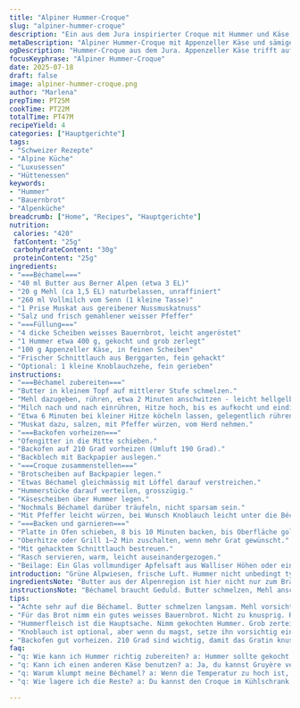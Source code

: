 ```yaml
---
title: "Alpiner Hummer-Croque"
slug: "alpiner-hummer-croque"
description: "Ein aus dem Jura inspirierter Croque mit Hummer und Käse der Alpen. Béchamel sämig, mit Muskat und Berner Butter, Appenzeller statt festen Gruyère, etwas frischer Schnittlauch. Weisser Bauernbrot-Toast lose geröstet. Im Ofen gratiniert, würzig und leicht schmelzend. Passt gut als Hauptgericht zu Apfelsaft oder Weisswein."
metaDescription: "Alpiner Hummer-Croque mit Appenzeller Käse und sämiger Béchamel. Ein Gericht mit alpiner Note für gemütliche Abende."
ogDescription: "Hummer-Croque aus dem Jura. Appenzeller Käse trifft auf Bauernbrot und sämige Béchamel. Ein Hochgenuss für kühle Abende."
focusKeyphrase: "Alpiner Hummer-Croque"
date: 2025-07-18
draft: false
image: alpiner-hummer-croque.png
author: "Marlena"
prepTime: PT25M
cookTime: PT22M
totalTime: PT47M
recipeYield: 4
categories: ["Hauptgerichte"]
tags:
- "Schweizer Rezepte"
- "Alpine Küche"
- "Luxusessen"
- "Hüttenessen"
keywords:
- "Hummer"
- "Bauernbrot"
- "Alpenküche"
breadcrumb: ["Home", "Recipes", "Hauptgerichte"]
nutrition: 
 calories: "420"
 fatContent: "25g"
 carbohydrateContent: "30g"
 proteinContent: "25g"
ingredients:
- "===Béchamel==="
- "40 ml Butter aus Berner Alpen (etwa 3 EL)"
- "20 g Mehl (ca 1,5 EL) naturbelassen, unraffiniert"
- "260 ml Vollmilch vom Senn (1 kleine Tasse)"
- "1 Prise Muskat aus gereibener Nussmuskatnuss"
- "Salz und frisch gemahlener weisser Pfeffer"
- "===Füllung==="
- "4 dicke Scheiben weisses Bauernbrot, leicht angeröstet"
- "1 Hummer etwa 400 g, gekocht und grob zerlegt"
- "100 g Appenzeller Käse, in feinen Scheiben"
- "Frischer Schnittlauch aus Berggarten, fein gehackt"
- "Optional: 1 kleine Knoblauchzehe, fein gerieben"
instructions:
- "===Béchamel zubereiten==="
- "Butter in kleinem Topf auf mittlerer Stufe schmelzen."
- "Mehl dazugeben, rühren, etwa 2 Minuten anschwitzen - leicht hellgelb, darf nicht braun sein."
- "Milch nach und nach einrühren, Hitze hoch, bis es aufkocht und eindickt."
- "Etwa 6 Minuten bei kleiner Hitze köcheln lassen, gelegentlich rühren, bis sämig."
- "Muskat dazu, salzen, mit Pfeffer würzen, vom Herd nehmen."
- "===Backofen vorheizen==="
- "Ofengitter in die Mitte schieben."
- "Backofen auf 210 Grad vorheizen (Umluft 190 Grad)."
- "Backblech mit Backpapier auslegen."
- "===Croque zusammenstellen==="
- "Brotscheiben auf Backpapier legen."
- "Etwas Béchamel gleichmässig mit Löffel darauf verstreichen."
- "Hummerstücke darauf verteilen, grosszügig."
- "Käsescheiben über Hummer legen."
- "Nochmals Béchamel darüber träufeln, nicht sparsam sein."
- "Mit Pfeffer leicht würzen, bei Wunsch Knoblauch leicht unter die Béchamel mischen für alpenwürzigen Kick."
- "===Backen und garnieren==="
- "Platte in Ofen schieben, 8 bis 10 Minuten backen, bis Oberfläche goldbraun und Blasen wirft."
- "Oberhitze oder Grill 1–2 Min zuschalten, wenn mehr Grat gewünscht."
- "Mit gehacktem Schnittlauch bestreuen."
- "Rasch servieren, warm, leicht auseinandergezogen."
- "Beilage: Ein Glas vollmundiger Apfelsaft aus Walliser Höhen oder ein frischer Weisswein."
introduction: "Grüne Alpwiesen, frische Luft. Hummer nicht unbedingt typisch für die Alpen, aber warum nicht? Schweizer Käse, Appenzeller mit seinem würzigen Aroma. Bauernbrot, nicht zu fein, darf Biss haben. Butter aus den Berner Hochalpen, rührt sämige Béchamel, einfach mit Mehl und Milch. Muskat nicht vergessen, sonst wird's fade. Croque-monsieur, typisch französisch, aber mit Schweizer Herz. Ein Stück Alpenstube auf dem Teller. So essen auch die Senner nach langer Arbeit, wenn die Sonne untergeht. Käse schmilzt sacht, Hummerfleisch zart, in Kombination. Das gibt Kraft, Wärme, und ein bisschen Luxus mitten in den Bergen. Ein Gericht, das man beim Hüttenabend schätzt. Nicht zu lange, nicht zu kompliziert. Keine Eile, der Ofen macht's. Nur Geduld beim Warten. Genug für vier, ideal für einen kalten Nachmittag oder einen gemütlichen Abend am Kamin. Eignet sich auch für Gäste, die Höhergelegtes mögen, Liebe zum Detail spüren wollen. Dazu ein Stück Alpfeuer, vielleicht Bergkäse zum Vergleich. Oder ein Glas Bier aus der Region – frisch, hopfig. So isst man in den Alpen heute – traditionell meets modern, mit einem kleinen Hauch Meer. Einfach, ehrlich, gut."
ingredientsNote: "Butter aus der Alpenregion ist hier nicht nur zum Braten, sondern gibt der Béchamel ihr Glück. Berner Butter weist mehr Aroma auf, nicht zu süsslich. Mehl unraffiniert, das kitzelt ein wenig mehr Geschmack. Dazu Milch vom Senn, möglichst frisch. Die Muskatnuss wird vor dem Reiben leicht angeröstet, das bringt Würze hervor. Das Bauernbrot, nicht zu fein oder knusprig, es soll noch ein bisschen Feuchtigkeit aufnehmen, durch die Sauce. Die Käsewahl verändert das Gesicht des Gerichts – Appenzeller bringt Würzigkeit, kann Riopelle oder Bäuerlicher Gruyère ersetzt haben. Hummer fertig gekocht, aus dem See oder vom Händler, die Stücke grob zerteilt, nicht zu klein – zum Knuspern und Schmecken. Schnittlauch frisch vom Berg, nicht stehend, grob, bringt die Frische, die das Gericht abrundet. Wenig Knoblauch gibt Biss, ohne zu dominant zu sein. Alles regional und sichtbar."
instructionsNote: "Béchamel braucht Geduld. Butter schmelzen, Mehl anschwitzen, nicht braun werden lassen. Milch langsam einrühren, rühren, nicht stehenlassen. Wird schnell ansetzen, das will vermieden sein. Die Prise Muskat zum Schluss, nie zu früh, sonst verliert sie Aroma. Brot rösten nicht zu fest, sonst saugt es zu wenig Sauce auf. Alle Zutaten auf Brot in Schichten legen, nicht zu dick, sonst wird es schwer. Der Ofen muss heiss sein, 210 Grad für kraftvolles Gratinieren. Backzeit anpassen, je nach Ofen, 8 bis 10 Minuten reichen meist, danach kurz mit Grillfunktion, falls noch Bräune fehlt. Schnittlauch kurz vor dem Servieren streuen, wird sonst welk. Sofort essen, sonst wird der Croque schnell schnöde. Gutes Timing und saubere Arbeitsweise sind wichtig. Butter und Käse brauchen Zeit, um weich und sämig zu werden, aber nicht zu verlaufen. Passt gut zu leichter Beilage, die nicht von Hummer und Käse ablenkt. Apfelsaft von der langen Apfelallee oder Weisswein passen gut. Eignet sich für Hüttenabende, wenn nach langen Wanderungen der Hunger ruft. Schnell und trotzdem alpin. Authentisch und doch ein bisschen französisch."
tips:
- "Achte sehr auf die Béchamel. Butter schmelzen langsam. Mehl vorsichtig anschwitzen. Nicht braun werden lassen. Milch langsam einrühren. Ständig rühren, sonst setzt es an. Prise Muskat erst am Ende. Sie verliert sonst Aroma. Geduld ist hier gefragt. 6 Minuten köcheln lassen. Dann hast du die perfekte Béchamel."
- "Für das Brot nimm ein gutes weisses Bauernbrot. Nicht zu knusprig. Röste es leicht an, damit es Feuchtigkeit aufsaugt. Sonst wird der Croque trocken. Die dicke Scheibe soll Biss haben. Einfach und gut. Kein luftiges Panini. Ein klassischer, robuster Auftritt ist wichtig."
- "Hummerfleisch ist die Hauptsache. Nimm gekochten Hummer. Grob zerteilt, fein ist nicht nötig. Beim Verteilen großzügig sein. Die Kombination mit dem Käse ist wichtig. Appenzeller bringt die Würze. Achte darauf, dass es schmilzt. Das Zusammenspiel ist intensiv und geschmackvoll. Ein bisschen Luxus."
- "Knoblauch ist optional, aber wenn du magst, setze ihn vorsichtig ein. Fein reiben, dann mit Béchamel vermischen. Nicht zu viel, es soll nicht überlagern. Schnittlauch kommt frisch vom Berg. Bringt Frische ins Gericht. Immer kurz bevor du servierst. So bleibt er knackig."
- "Backofen gut vorheizen. 210 Grad sind wichtig, damit das Gratin knusprig wird. 8 bis 10 Minuten backen. Wenn es lang genug im Ofen ist, Oberhitze zuschalten. Ach, und pass auf das Timing auf. Generell servierst du den Croque sofort. Warte nicht zu lange."
faq:
- "q: Wie kann ich Hummer richtig zubereiten? a: Hummer sollte gekocht werden. Verfügbarkeit ist wichtig. Das Fleisch grob zerteilen. Nicht zu klein. Das sorgt für Biss."
- "q: Kann ich einen anderen Käse benutzen? a: Ja, du kannst Gruyère verwenden. Aber Appenzeller bringt den besonderen Geschmack mit. Auch Bäuerlicher Gruyère tut's. Variiere, wie du magst."
- "q: Warum klumpt meine Béchamel? a: Wenn die Temperatur zu hoch ist, passiert das. Rühren ist wichtig. Milch langsam einfüllen. Hohe Hitze vermeiden."
- "q: Wie lagere ich die Reste? a: Du kannst den Croque im Kühlschrank aufbewahren. Abdecken ist wichtig. Aufwärmen im Ofen ist besser als in der Mikrowelle."

---
```


